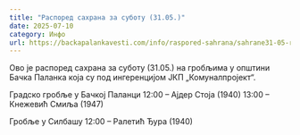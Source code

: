 ```yaml
---
title: "Распоред сахрана за суботу (31.05.)"
date: 2025-07-10
category: Инфо
url: https://backapalankavesti.com/info/raspored-sahrana/sahrane31-05-raspored/
---
```


Ово је распоред сахрана за суботу (31.05.) на гробљима у општини Бачка Паланка која су под ингеренцијом ЈКП „Комуналпројект“.

Градско гробље у Бачкој Паланци
12:00 – Ајдер Стоја (1940)
13:00 – Кнежевић Смиља (1947)

Гробље у Силбашу
12:00 – Ралетић Ђура (1940)
